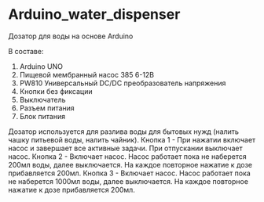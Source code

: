 # Arduino_water_dispenser
Дозатор для воды на основе Arduino

В составе:
1. Arduino UNO
2. Пищевой мембранный насос 385 6-12В
3. PW810 Универсальный DC/DC преобразователь напряжения
4. Кнопки без фиксации
5. Выключатель
6. Разъем питания
7. Блок питания 

Дозатор используется для разлива воды для бытовых нужд (налить чашку питьевой воды, налить чайник).
Кнопка 1 - При нажатии включает насос и завершает все активные задачи. 
           При отпускании выключает насос.
Кнопка 2 - Включает насос. Насос работает пока не наберется 200мл воды, 
           далее выключается. На каждое повторное нажатие к дозе прибавляется 200мл.
Кнопка 3 - Включает насос. Насос работает пока не наберется 1000мл воды, 
           далее выключается. На каждое повторное нажатие к дозе прибавляется 200мл.
